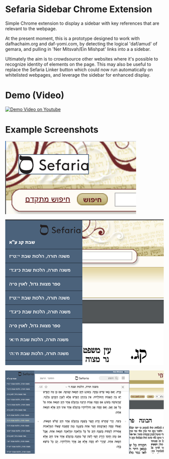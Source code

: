 # Sefaria Sidebar Chrome Extension

Simple Chrome extension to display a sidebar with key references that are relevant to the webpage.

At the present moment, this is a prototype designed to work with dafhachaim.org and daf-yomi.com, by detecting the logical 'daf/amud' of gemara, and pulling in 'Ner Mitsvah/Ein Mishpat' links into a a sidebar.

Ultimately the aim is to crowdsource other websites where it's possible to recognize identity of elements on the page.  This may also be useful to replace the Sefaria Linker button which could now run automatically on whitelisted webpages, and leverage the sidebar for enhanced display.

# Demo (Video)

[![Demo Video on Youtube](https://img.youtube.com/vi/6e8fYSBwJeo/0.jpg)](https://www.youtube.com/watch?v=6e8fYSBwJeo)
 

# Example Screenshots 

![image](Sefaria-Button.png)

![image](Sefaria-Dockbar.png)

![image](Sefaria-Modal.png)
